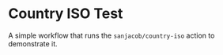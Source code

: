 # Country ISO Test

A simple workflow that runs the `sanjacob/country-iso` action
to demonstrate it.

